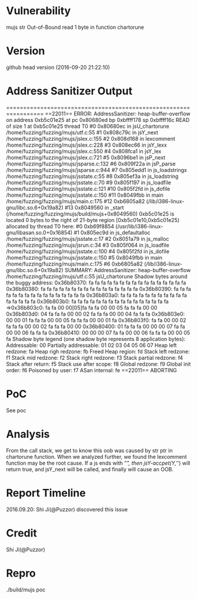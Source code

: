# Vulnerability
mujs str Out-of-Bound read 1 byte in function chartorune

# Version
github head version (2016-09-20 21:22:10)

# Address Sanitizer Output
=================================================================
==22011== ERROR: AddressSanitizer: heap-buffer-overflow on address 0xb5c01e25 at pc 0x80680ed bp 0xbffff178 sp 0xbffff16c
READ of size 1 at 0xb5c01e25 thread T0
    #0 0x80680ec in jsU_chartorune /home/fuzzing/fuzzing/mujs/utf.c:55
    #1 0x808c79c in jsY_next /home/fuzzing/fuzzing/mujs/jslex.c:155
    #2 0x808d168 in lexcomment /home/fuzzing/fuzzing/mujs/jslex.c:228
    #3 0x808ec66 in jsY_lexx /home/fuzzing/fuzzing/mujs/jslex.c:550
    #4 0x808fca1 in jsY_lex /home/fuzzing/fuzzing/mujs/jslex.c:721
    #5 0x8096be1 in jsP_next /home/fuzzing/fuzzing/mujs/jsparse.c:132
    #6 0x809f22a in jsP_parse /home/fuzzing/fuzzing/mujs/jsparse.c:944
    #7 0x805edd1 in js_loadstringx /home/fuzzing/fuzzing/mujs/jsstate.c:55
    #8 0x805ef3a in js_loadstring /home/fuzzing/fuzzing/mujs/jsstate.c:70
    #9 0x805f197 in js_loadfile /home/fuzzing/fuzzing/mujs/jsstate.c:121
    #10 0x805f2fd in js_dofile /home/fuzzing/fuzzing/mujs/jsstate.c:150
    #11 0x8049fbb in main /home/fuzzing/fuzzing/mujs/main.c:175
    #12 0xb6805a82 (/lib/i386-linux-gnu/libc.so.6+0x19a82)
    #13 0x8049560 in _start (/home/fuzzing/fuzzing/mujs/build/mujs+0x8049560)
0xb5c01e25 is located 0 bytes to the right of 21-byte region [0xb5c01e10,0xb5c01e25)
allocated by thread T0 here:
    #0 0xb69f8854 (/usr/lib/i386-linux-gnu/libasan.so.0+0x16854)
    #1 0x805ec9d in js_defaultalloc /home/fuzzing/fuzzing/mujs/jsstate.c:17
    #2 0x8051a79 in js_malloc /home/fuzzing/fuzzing/mujs/jsrun.c:34
    #3 0x805f064 in js_loadfile /home/fuzzing/fuzzing/mujs/jsstate.c:100
    #4 0x805f2fd in js_dofile /home/fuzzing/fuzzing/mujs/jsstate.c:150
    #5 0x8049fbb in main /home/fuzzing/fuzzing/mujs/main.c:175
    #6 0xb6805a82 (/lib/i386-linux-gnu/libc.so.6+0x19a82)
SUMMARY: AddressSanitizer: heap-buffer-overflow /home/fuzzing/fuzzing/mujs/utf.c:55 jsU_chartorune
Shadow bytes around the buggy address:
  0x36b80370: fa fa fa fa fa fa fa fa fa fa fa fa fa fa fa fa
  0x36b80380: fa fa fa fa fa fa fa fa fa fa fa fa fa fa fa fa
  0x36b80390: fa fa fa fa fa fa fa fa fa fa fa fa fa fa fa fa
  0x36b803a0: fa fa fa fa fa fa fa fa fa fa fa fa fa fa fa fa
  0x36b803b0: fa fa fa fa fa fa fa fa fa fa fa fa fa fa fa fa
=>0x36b803c0: fa fa 00 00[05]fa fa fa 00 00 05 fa fa fa 00 00
  0x36b803d0: 04 fa fa fa 00 00 02 fa fa fa 00 00 04 fa fa fa
  0x36b803e0: 00 00 01 fa fa fa 00 00 05 fa fa fa 00 00 01 fa
  0x36b803f0: fa fa 00 00 02 fa fa fa 00 00 02 fa fa fa 00 00
  0x36b80400: 01 fa fa fa 00 00 00 07 fa fa 00 00 06 fa fa fa
  0x36b80410: 00 00 00 07 fa fa 00 00 06 fa fa fa 00 00 05 fa
Shadow byte legend (one shadow byte represents 8 application bytes):
  Addressable:           00
  Partially addressable: 01 02 03 04 05 06 07 
  Heap left redzone:     fa
  Heap righ redzone:     fb
  Freed Heap region:     fd
  Stack left redzone:    f1
  Stack mid redzone:     f2
  Stack right redzone:   f3
  Stack partial redzone: f4
  Stack after return:    f5
  Stack use after scope: f8
  Global redzone:        f9
  Global init order:     f6
  Poisoned by user:      f7
  ASan internal:         fe
==22011== ABORTING


# PoC
See poc

# Analysis
From the call stack, we get to know this oob was caused by str ptr in chartorune function.
When we analyzed further, we found the lexcomment function may be the root cause. If a js ends with "*", then jsY-accpet(Y,'*') will return true, and jsY_next will be called, and finally will cause an OOB.

# Report Timeline
2016.09.20: Shi Ji(@Puzzor) discovered this issue

# Credit
Shi Ji(@Puzzor)

# Repro
./build/mujs poc